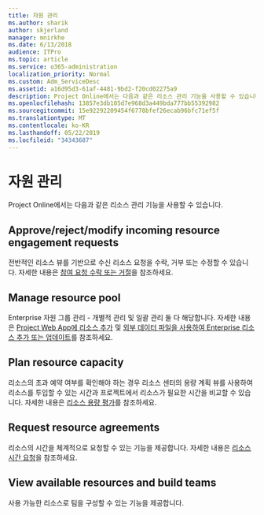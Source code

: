 ```yaml
---
title: 자원 관리
ms.author: sharik
author: skjerland
manager: mnirkhe
ms.date: 6/13/2018
audience: ITPro
ms.topic: article
ms.service: o365-administration
localization_priority: Normal
ms.custom: Adm_ServiceDesc
ms.assetid: a16d95d3-61af-4481-9bd2-f20cd02275a9
description: Project Online에서는 다음과 같은 리소스 관리 기능을 사용할 수 있습니다.
ms.openlocfilehash: 13857e3db105d7e968d3a449bda777bb55392982
ms.sourcegitcommit: 15e92292209454f6778bfef26ecab96bfc71ef5f
ms.translationtype: MT
ms.contentlocale: ko-KR
ms.lasthandoff: 05/22/2019
ms.locfileid: "34343687"
---
```

# <a name="resource-management"></a>자원 관리

Project Online에서는 다음과 같은 리소스 관리 기능을 사용할 수 있습니다.
  
## <a name="approverejectmodify-incoming-resource-engagement-requests"></a>Approve/reject/modify incoming resource engagement requests
<a name="bkmk_ApproveRejectModify"> </a>

전반적인 리소스 뷰를 기반으로 수신 리소스 요청을 수락, 거부 또는 수정할 수 있습니다. 자세한 내용은 [참여 요청 수락 또는 거절](http://go.microsoft.com/fwlink/?LinkID=823659&amp;clcid=0x409)을 참조하세요.
  
## <a name="manage-resource-pool"></a>Manage resource pool
<a name="bkmk_ManageResourcePool"> </a>

Enterprise 자원 그룹 관리 - 개별적 관리 및 일괄 관리 둘 다 해당합니다. 자세한 내용은 [Project Web App에 리소스 추가](http://go.microsoft.com/fwlink/?LinkID=823660&amp;clcid=0x409) 및 [외부 데이터 파일을 사용하여 Enterprise 리소스 추가 또는 업데이트](http://go.microsoft.com/fwlink/?LinkID=823661&amp;clcid=0x409)를 참조하세요.
  
## <a name="plan-resource-capacity"></a>Plan resource capacity
<a name="bkmk_PlanResourceCapacity"> </a>

리소스의 초과 예약 여부를 확인해야 하는 경우 리소스 센터의 용량 계획 뷰를 사용하여 리소스를 투입할 수 있는 시간과 프로젝트에서 리소스가 필요한 시간을 비교할 수 있습니다. 자세한 내용은 [리소스 용량 평가](http://go.microsoft.com/fwlink/?LinkID=823662&amp;clcid=0x409)를 참조하세요.
  
## <a name="request-resource-agreements"></a>Request resource agreements
<a name="bkmk_RequestResourceAgreements"> </a>

리소스의 시간을 체계적으로 요청할 수 있는 기능을 제공합니다. 자세한 내용은 [리소스 시간 요청](http://go.microsoft.com/fwlink/?LinkID=823663&amp;clcid=0x409)을 참조하세요.
  
## <a name="view-available-resources-and-build-teams"></a>View available resources and build teams
<a name="bkmk_ViewAvailableResources"> </a>

사용 가능한 리소스로 팀을 구성할 수 있는 기능을 제공합니다.
  

